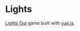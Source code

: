 # Lights

[Lights Out](https://en.wikipedia.org/wiki/Lights_Out_\(game\)) game built with [vue.js](http://vuejs.org).
